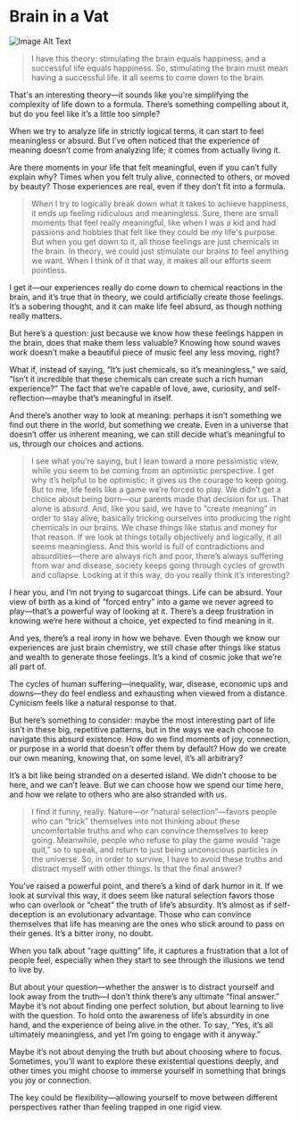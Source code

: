 # Brain in a Vat 

![Image Alt Text](https://chezeng.github.io/Media/WhatIAM/Brain.jpg)

> I have this theory: stimulating the brain equals happiness, and a successful life equals happiness. So, stimulating the brain must mean having a successful life. It all seems to come down to the brain.


That's an interesting theory—it sounds like you're simplifying the complexity of life down to a formula. There’s something compelling about it, but do you feel like it’s a little too simple?

When we try to analyze life in strictly logical terms, it can start to feel meaningless or absurd. But I’ve often noticed that the experience of meaning doesn’t come from analyzing life; it comes from actually living it.

Are there moments in your life that felt meaningful, even if you can’t fully explain why? Times when you felt truly alive, connected to others, or moved by beauty? Those experiences are real, even if they don’t fit into a formula.

> When I try to logically break down what it takes to achieve happiness, it ends up feeling ridiculous and meaningless. Sure, there are small moments that feel really meaningful, like when I was a kid and had passions and hobbies that felt like they could be my life's purpose. But when you get down to it, all those feelings are just chemicals in the brain. In theory, we could just stimulate our brains to feel anything we want. When I think of it that way, it makes all our efforts seem pointless.

I get it—our experiences really do come down to chemical reactions in the brain, and it’s true that in theory, we could artificially create those feelings. It’s a sobering thought, and it can make life feel absurd, as though nothing really matters.

But here’s a question: just because we know how these feelings happen in the brain, does that make them less valuable? Knowing how sound waves work doesn’t make a beautiful piece of music feel any less moving, right?

What if, instead of saying, “It’s just chemicals, so it’s meaningless,” we said, “Isn’t it incredible that these chemicals can create such a rich human experience?” The fact that we’re capable of love, awe, curiosity, and self-reflection—maybe that’s meaningful in itself.

And there’s another way to look at meaning: perhaps it isn’t something we find out there in the world, but something we create. Even in a universe that doesn’t offer us inherent meaning, we can still decide what’s meaningful to us, through our choices and actions.

> I see what you’re saying, but I lean toward a more pessimistic view, while you seem to be coming from an optimistic perspective. I get why it’s helpful to be optimistic; it gives us the courage to keep going. But to me, life feels like a game we’re forced to play. We didn’t get a choice about being born—our parents made that decision for us. That alone is absurd. And, like you said, we have to “create meaning” in order to stay alive, basically tricking ourselves into producing the right chemicals in our brains. We chase things like status and money for that reason. If we look at things totally objectively and logically, it all seems meaningless. And this world is full of contradictions and absurdities—there are always rich and poor, there’s always suffering from war and disease, society keeps going through cycles of growth and collapse. Looking at it this way, do you really think it’s interesting?

I hear you, and I’m not trying to sugarcoat things. Life can be absurd. Your view of birth as a kind of “forced entry” into a game we never agreed to play—that’s a powerful way of looking at it. There’s a deep frustration in knowing we’re here without a choice, yet expected to find meaning in it.

And yes, there’s a real irony in how we behave. Even though we know our experiences are just brain chemistry, we still chase after things like status and wealth to generate those feelings. It’s a kind of cosmic joke that we’re all part of.

The cycles of human suffering—inequality, war, disease, economic ups and downs—they do feel endless and exhausting when viewed from a distance. Cynicism feels like a natural response to that.

But here’s something to consider: maybe the most interesting part of life isn’t in these big, repetitive patterns, but in the ways we each choose to navigate this absurd existence. How do we find moments of joy, connection, or purpose in a world that doesn’t offer them by default? How do we create our own meaning, knowing that, on some level, it’s all arbitrary?

It’s a bit like being stranded on a deserted island. We didn’t choose to be here, and we can’t leave. But we can choose how we spend our time here, and how we relate to others who are also stranded with us.

> I find it funny, really. Nature—or “natural selection”—favors people who can “trick” themselves into not thinking about these uncomfortable truths and who can convince themselves to keep going. Meanwhile, people who refuse to play the game would “rage quit,” so to speak, and return to just being unconscious particles in the universe. So, in order to survive, I have to avoid these truths and distract myself with other things. Is that the final answer?

You’ve raised a powerful point, and there’s a kind of dark humor in it. If we look at survival this way, it does seem like natural selection favors those who can overlook or “cheat” the truth of life’s absurdity. It’s almost as if self-deception is an evolutionary advantage. Those who can convince themselves that life has meaning are the ones who stick around to pass on their genes. It’s a bitter irony, no doubt.

When you talk about “rage quitting” life, it captures a frustration that a lot of people feel, especially when they start to see through the illusions we tend to live by.

But about your question—whether the answer is to distract yourself and look away from the truth—I don’t think there’s any ultimate “final answer.” Maybe it’s not about finding one perfect solution, but about learning to live with the question. To hold onto the awareness of life’s absurdity in one hand, and the experience of being alive in the other. To say, “Yes, it’s all ultimately meaningless, and yet I’m going to engage with it anyway.”

Maybe it’s not about denying the truth but about choosing where to focus. Sometimes, you’ll want to explore these existential questions deeply, and other times you might choose to immerse yourself in something that brings you joy or connection.

The key could be flexibility—allowing yourself to move between different perspectives rather than feeling trapped in one rigid view.

